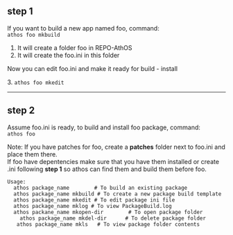 ## step 1
If you want to build a new app named foo, command: 
<br> `athos foo mkbuild`
1. It will create a folder foo in REPO-AthOS
2. It will create the foo.ini in this folder

Now you can edit foo.ini and make it ready for build - install<p>
3. `athos foo mkedit`

---

## step 2
Assume foo.ini is ready, to build and install foo package, command:<br>
`athos foo`<br>


Note: If you have patches for foo, create a **patches** folder next to foo.ini and place them there.<br>
      If foo have depentencies make sure that you have them installed or create .ini following **step 1** so athos can find them and build them before foo. 

```
Usage:
  athos package_name        # To build an existing package
  athos package_name mkbuild # To create a new package build template
  athos package_name mkedit # To edit package ini file
  athos package_name mklog # To view PackageBuild.log
  athos packane_name mkopen-dir        # To open package folder
    athos package_name mkdel-dir      # To delete package folder
   athos package_name mkls   # To view package folder contents

  ```
